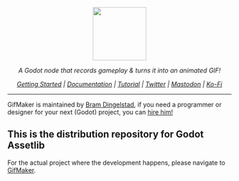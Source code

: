 <p align="center">
<img style="height: 120px; object-fit: cover" src="https://user-images.githubusercontent.com/3514405/168532404-5716cf4b-2463-4279-ae17-a28ec50f61d9.svg" /> 
<p align="center" style="font-style: italic"> A Godot node that records gameplay & turns it into an animated GIF!</p>
<p align="center" style="font-style: italic"> <a href="https://github.com/bram-dingelstad/GifMaker#Getting-Started">Getting Started</a> | <a href="https://github.com/bram-dingelstad/GifMaker#Documentation">Documentation</a> | <a href="https://github.com/bram-dingelstad/GifMaker#Tutorial">Tutorial</a> | <a href="https://twitter.com/bram_dingelstad">Twitter</a> | <a href="https://mastodon.gamedev.place/@bram_dingelstad">Mastodon</a> | <a href="https://ko-fi.com/bram_dingelstad">Ko-Fi</a> </p>
</p> 

---

GifMaker is maintained by [Bram Dingelstad](https://bram.dingelstad.works), if you need a programmer or designer for your next (Godot) project, you can [hire him!](https://hire.bram.dingelstad.works)

## This is the distribution repository for Godot Assetlib

For the actual project where the development happens, please navigate to [GifMaker](https://github.com/bram-dingelstad/GifMaker).
